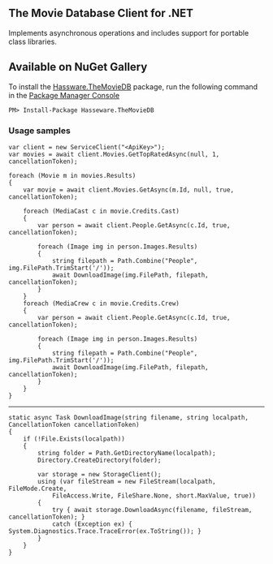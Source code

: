 ## The Movie Database Client for .NET ##

Implements asynchronous operations and includes support for portable class libraries.

## Available on NuGet Gallery

To install the [Hassware.TheMovieDB](https://www.nuget.org/packages/Hasseware.TheMovieDB) package,
run the following command in the [Package Manager Console](http://docs.nuget.org/docs/start-here/using-the-package-manager-console)

    PM> Install-Package Hasseware.TheMovieDB

### Usage samples ###

    var client = new ServiceClient("<ApiKey>");
    var movies = await client.Movies.GetTopRatedAsync(null, 1, cancellationToken);

	foreach (Movie m in movies.Results)
	{
		var movie = await client.Movies.GetAsync(m.Id, null, true, cancellationToken);

		foreach (MediaCast c in movie.Credits.Cast)
		{
			var person = await client.People.GetAsync(c.Id, true, cancellationToken);

			foreach (Image img in person.Images.Results)
			{
				string filepath = Path.Combine("People", img.FilePath.TrimStart('/'));
				await DownloadImage(img.FilePath, filepath, cancellationToken);
			}
		}
		foreach (MediaCrew c in movie.Credits.Crew)
		{
			var person = await client.People.GetAsync(c.Id, true, cancellationToken);

			foreach (Image img in person.Images.Results)
			{
				string filepath = Path.Combine("People", img.FilePath.TrimStart('/'));
				await DownloadImage(img.FilePath, filepath, cancellationToken);
			}
		}
	}

----------
    static async Task DownloadImage(string filename, string localpath, CancellationToken cancellationToken)
    {
        if (!File.Exists(localpath))
        {
            string folder = Path.GetDirectoryName(localpath);
            Directory.CreateDirectory(folder);

            var storage = new StorageClient();
            using (var fileStream = new FileStream(localpath, FileMode.Create, 
				FileAccess.Write, FileShare.None, short.MaxValue, true))
            {
                try { await storage.DownloadAsync(filename, fileStream, cancellationToken); }
                catch (Exception ex) { System.Diagnostics.Trace.TraceError(ex.ToString()); }
            }
        }
    }
